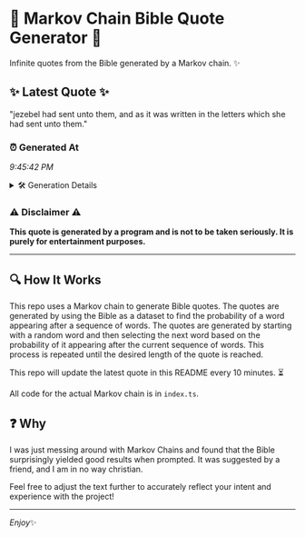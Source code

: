 # 📖 Markov Chain Bible Quote Generator 📖

Infinite quotes from the Bible generated by a Markov chain. ✨

## ✨ Latest Quote ✨
"jezebel had sent unto them, and as it was written in the letters which she had sent unto them."

### ⏰ Generated At
*9:45:42 PM*

<details>
    <summary>🛠️ Generation Details</summary>
    <p>
        <strong>🌱 Seed:</strong> jezebel<br>
        <strong>🔄 Iterations:</strong> 18<br>
        <strong>📜 Context History:</strong><br>[ jezebel ]: had<br>[ jezebel, had ]: sent<br>[ jezebel, had, sent ]: unto<br>[ jezebel, had, sent, unto ]: them,<br>[ jezebel, had, sent, unto, them, ]: and<br>[ jezebel, had, sent, unto, them,, and ]: as<br>[ had, sent, unto, them,, and, as ]: it<br>[ sent, unto, them,, and, as, it ]: was<br>[ unto, them,, and, as, it, was ]: written<br>[ them,, and, as, it, was, written ]: in<br>[ and, as, it, was, written, in ]: the<br>[ as, it, was, written, in, the ]: letters<br>[ it, was, written, in, the, letters ]: which<br>[ was, written, in, the, letters, which ]: she<br>[ written, in, the, letters, which, she ]: had<br>[ in, the, letters, which, she, had ]: sent<br>[ the, letters, which, she, had, sent ]: unto<br>[ letters, which, she, had, sent, unto ]: them.<br>
    </p>
</details>

### ⚠️ Disclaimer ⚠️
**This quote is generated by a program and is not to be taken seriously. It is purely for entertainment purposes.**

---

## 🔍 How It Works

This repo uses a Markov chain to generate Bible quotes. The quotes are generated by using the Bible as a dataset to find the probability of a word appearing after a sequence of words. The quotes are generated by starting with a random word and then selecting the next word based on the probability of it appearing after the current sequence of words. This process is repeated until the desired length of the quote is reached.

This repo will update the latest quote in this README every 10 minutes. ⏳

All code for the actual Markov chain is in `index.ts`.

## ❓ Why

I was just messing around with Markov Chains and found that the Bible surprisingly yielded good results when prompted. 
It was suggested by a friend, and I am in no way christian.

Feel free to adjust the text further to accurately reflect your intent and experience with the project!

---

*Enjoy*✨
